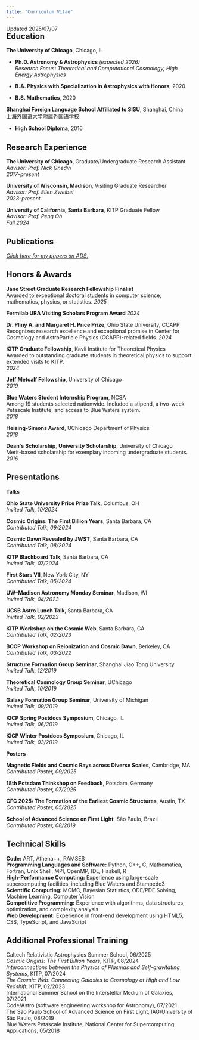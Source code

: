 ```yaml
---
title: "Curriculum Vitae"
---
```

<div style="margin-bottom: -30px;">Updated 2025/07/07</div>

## Education

**The University of Chicago**, Chicago, IL  
- **Ph.D. Astronomy & Astrophysics** *(expected 2026)*  
  *Research Focus: Theoretical and Computational Cosmology, High Energy Astrophysics*

- **B.A. Physics with Specialization in Astrophysics with Honors**, 2020
- **B.S. Mathematics**, 2020  

**Shanghai Foreign Language School Affiliated to SISU**, Shanghai, China <br>
上海外国语大学附属外国语学校

- **High School Diploma**, 2016

## Research Experience

**The University of Chicago**, Graduate/Undergraduate Research Assistant  
*Advisor: Prof. Nick Gnedin*  
*2017–present*


**University of Wisconsin, Madison**, Visiting Graduate Researcher  
*Advisor: Prof. Ellen Zweibel*  
*2023–present*

**University of California, Santa Barbara**, KITP Graduate Fellow  
*Advisor: Prof. Peng Oh*  
*Fall 2024*


## Publications

[*Click here for my papers on ADS.*](https://ui.adsabs.harvard.edu/search/fq=%7B!type%3Daqp%20v%3D%24fq_database%7D&fq_database=(database%3Aastronomy%20OR%20database%3Aphysics)&q=%20%3Dauthor%3A%22Zhu%2C%20Hanjue%22&sort=date%20desc%2C%20bibcode%20desc&p_=0)

## Honors & Awards

**Jane Street Graduate Research Fellowship Finalist**  
Awarded to exceptional doctoral students in computer science, mathematics, physics, or statistics. 
*2025*

**Fermilab URA Visiting Scholars Program Award** 
*2024*

**Dr. Pliny A. and Margaret H. Price Prize**, Ohio State University, CCAPP  
Recognizes research excellence and exceptional promise in Center for Cosmology and AstroParticle Physics (CCAPP)-related fields.
*2024*

**KITP Graduate Fellowship**, Kavli Institute for Theoretical Physics  
Awarded to outstanding graduate students in theoretical physics to support extended visits to KITP.  
*2024*

**Jeff Metcalf Fellowship**, University of Chicago  
*2019*

**Blue Waters Student Internship Program**, NCSA  
Among 19 students selected nationwide. Included a stipend, a two-week Petascale Institute, and access to Blue Waters system.  
*2018*

**Heising-Simons Award**, UChicago Department of Physics   
*2018*



**Dean's Scholarship**, **University Scholarship**, University of Chicago  
Merit-based scholarship for exemplary incoming undergraduate students.  
*2016*

## Presentations

**Talks**

**Ohio State University Price Prize Talk**, Columbus, OH  
*Invited Talk, 10/2024*

**Cosmic Origins: The First Billion Years**, Santa Barbara, CA  
*Contributed Talk, 09/2024*

**Cosmic Dawn Revealed by JWST**, Santa Barbara, CA  
*Contributed Talk, 08/2024*

**KITP Blackboard Talk**, Santa Barbara, CA  
*Invited Talk, 07/2024*

**First Stars VII**, New York City, NY  
*Contributed Talk, 05/2024*

**UW–Madison Astronomy Monday Seminar**, Madison, WI  
*Invited Talk, 04/2023*

**UCSB Astro Lunch Talk**, Santa Barbara, CA  
*Invited Talk, 02/2023*

**KITP Workshop on the Cosmic Web**, Santa Barbara, CA  
*Contributed Talk, 02/2023*

**BCCP Workshop on Reionization and Cosmic Dawn**, Berkeley, CA  
*Contributed Talk, 03/2022*

**Structure Formation Group Seminar**, Shanghai Jiao Tong University  
*Invited Talk, 12/2019*

**Theoretical Cosmology Group Seminar**, UChicago  
*Invited Talk, 10/2019*

**Galaxy Formation Group Seminar**, University of Michigan  
*Invited Talk, 09/2019*

**KICP Spring Postdocs Symposium**, Chicago, IL  
*Invited Talk, 06/2019*

**KICP Winter Postdocs Symposium**, Chicago, IL  
*Invited Talk, 03/2019*

**Posters**

**Magnetic Fields and Cosmic Rays across Diverse Scales**, Cambridge, MA  
*Contributed Poster, 09/2025*

**18th Potsdam Thinkshop on Feedback**, Potsdam, Germany  
*Contributed Poster, 07/2025*

**CFC 2025: The Formation of the Earliest Cosmic Structures**, Austin, TX  
*Contributed Poster, 05/2025*

**School of Advanced Science on First Light**, São Paulo, Brazil  
*Contributed Poster, 08/2019*

## Technical Skills

**Code:** ART, Athena++, RAMSES <br>
**Programming Languages and Software:** Python, C++, C, Mathematica, Fortran, Unix Shell, MPI, OpenMP, IDL, Haskell, R <br>
**High-Performance Computing:** Experience using large-scale supercomputing facilities, including Blue Waters and Stampede3 <br>
**Scientific Computing:** MCMC, Bayesian Statistics, ODE/PDE Solving, Machine Learning, Computer Vision <br>
**Competitive Programming:** Experience with algorithms, data structures, optimization, and complexity analysis <br>
**Web Development:** Experience in front-end development using HTML5, CSS, TypeScript, and JavaScript <br>


## Additional Professional Training
Caltech Relativistic Astrophysics Summer School, 06/2025 <br>
*Cosmic Origins: The First Billion Years*, KITP, 08/2024 <br>
*Interconnections between the Physics of Plasmas and Self-gravitating Systems*, KITP, 07/2024 <br>
*The Cosmic Web: Connecting Galaxies to Cosmology at High and Low Redshift*, KITP, 02/2023 <br>
International Summer School on the Interstellar Medium of Galaxies, 07/2021 <br>
Code/Astro (software engineering workshop for Astronomy), 07/2021 <br>
The São Paulo School of Advanced Science on First Light, IAG/University of São Paulo, 08/2019 <br>
Blue Waters Petascale Institute, National Center for Supercomputing Applications, 05/2018 <br>
